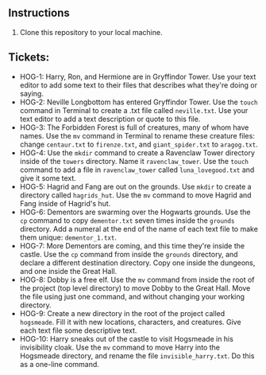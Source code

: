 ## Instructions
1. Clone this repository to your local machine.

## Tickets:
- HOG-1: Harry, Ron, and Hermione are in Gryffindor Tower. Use your text editor to add some text to their files that describes what they're doing or saying. 
- HOG-2: Neville Longbottom has entered Gryffindor Tower. Use the `touch` command in Terminal to create a .txt file called `neville.txt`. Use your text editor to add a text description or quote to this file.
- HOG-3: The Forbidden Forest is full of creatures, many of whom have names. Use the `mv` command in Terminal to rename these creature files: change `centaur.txt` to `firenze.txt`, and `giant_spider.txt` to `aragog.txt`.
- HOG-4: Use the `mkdir` command to create a Ravenclaw Tower directory inside of the `towers` directory. Name it `ravenclaw_tower`. Use the `touch` command to add a file in `ravenclaw_tower` called `luna_lovegood.txt` and give it some text.
- HOG-5: Hagrid and Fang are out on the grounds. Use `mkdir` to create a directory called `hagrids_hut`. Use the `mv` command to move Hagrid and Fang inside of Hagrid's hut.
- HOG-6: Dementors are swarming over the Hogwarts grounds. Use the `cp` command to copy `dementor.txt` seven times inside the `grounds` directory. Add a numeral at the end of the name of each text file to make them unique: `dementor_1.txt`.
- HOG-7: More Dementors are coming, and this time they're inside the castle. Use the `cp` command from inside the `grounds` directory, and declare a different destination directory. Copy one inside the dungeons, and one inside the Great Hall.
- HOG-8: Dobby is a free elf. Use the `mv` command from inside the root of the project (top level directory) to move Dobby to the Great Hall. Move the file using just one command, and without changing your working directory.
- HOG-9: Create a new directory in the root of the project called `hogsmeade`. Fill it with new locations, characters, and creatures. Give each text file some descriptive text.
- HOG-10: Harry sneaks out of the castle to visit Hogsmeade in his invisibility cloak. Use the `mv` command to move Harry into the Hogsmeade directory, and rename the file `invisible_harry.txt`. Do this as a one-line command.